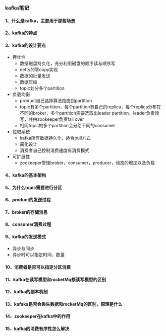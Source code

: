 ### kafka笔记

#### 1、什么是kafka，主要用于那些场景
#### 2、kafka的特点
#### 3、kafka的设计要点
 - 吞吐性
   - 数据磁盘持久化，充分利用磁盘的顺序读与顺序写
   - netty的零copy实现
   - 数据的批量发送
   - 数据压缩
   - topic划分多个partition
 - 负载均衡
   - product自己选择算法路由到partition
   - topic有多个partition，每个partition有自己的replica，每个replica分布在不同的broker，多个partition需要选取出leader partition，leader负责读写，并由zookeeper负责fail over
   - 相同topic的多个partition会分给不同的consumer
 - 拉取系统
   - kafka所有数据持久化，适合pull方式
   - 简化设计
   - 消费者自己控制消费速度有消费模式
 - 可扩展性
   - zookeeper管理broker，consumer，producer，动态的增加以及负载
#### 4、kafka的基本架构
#### 5、为什么topic需要进行分区
#### 6、product的发送过程
#### 7、broker的存储消息
#### 8、consumer消费过程
#### 9、kafka的发送模式
 - 异步与同步
 - 异步时可以指定时间，数量
#### 10、消费者是否可以指定分区消费
#### 11、kafka在读写模型和rocketMq额读写模型的区别
#### 12、kafka的副本机制
#### 13、kafaka是否会丢失数据和rocketMq的区别，原理是什么
#### 14、zookeeper在kafka中的作用
#### 15、kafka的消费有序性怎么解决
